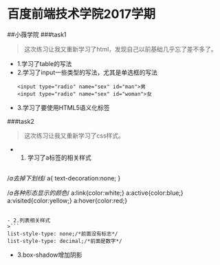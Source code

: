 # 百度前端技术学院2017学期

##小薇学院
###task1
>这次练习让我又重新学习了html，发现自己以前基础几乎忘了差不多了。

 - 1.学习了table的写法
 - 2.学习了input一些类型的写法，尤其是单选框的写法
	 ```
	 <input type="radio" name="sex" id="man">男
	 <input type="radio" name="sex" id="woman">女
	 ```
 - 3.学习了要使用HTML5语义化标签

###task2
>这次练习让我又重新学习了css样式。

 - 1. 学习了a标签的相关样式
 >```
 /*a去掉下划线*/
 a{
 	text-decoration:none;
 }

 /*a各种形态显示的颜色*/
 a:link{color:white;}
 a:active{color:blue;}
 a:visited{color:yellow;}
 a:hover{color:red;}
 ```

 - 2.列表相关样式
 >```
 list-style-type: none;/*前面没有标志*/
 list-style-type: decimal;/*前面是数字*/
 ```

 - 3.box-shadow增加阴影